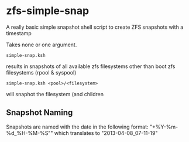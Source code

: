 zfs-simple-snap
===============

A really basic simple snapshot shell script to create ZFS snapshots with a timestamp

Takes none or one argument.

	simple-snap.ksh 

results in snapshots of all available zfs filesystems other than boot zfs filesystems (rpool & syspool)

	simple-snap.ksh <pool>/<filesystem>

will snaphot the filesystem (and children

## Snapshot Naming ##

Snapshots are named with the date in the following format:
"+%Y-%m-%d_%H-%M-%S"" which translates to "2013-04-08_07-11-19"


